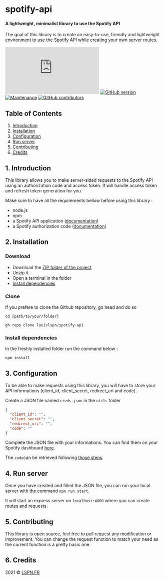 # spotify-api

#### A lightweight, minimalist library to use the Spotify API ####

The goal of this library is to create an easy-to-use, friendly and lightweight environment to use the Spotify API while creating your own server routes.

[![Only 2 Kb](https://badge-size.herokuapp.com/louislspn/wp-webpack-theme/master/bundler/webpack.dev.js)](https://github.com/Naereen/StrapDown.js/blob/master/bundler/webpack.dev.js)
[![GitHub version](https://badge.fury.io/gh/louislspn%2Fwp-webpack-theme.svg)](https://github.com/louislspn/wp-webpack-theme)
[![Maintenance](https://img.shields.io/badge/maintained-yes-green.svg)](https://GitHub.com/Naereen/StrapDown.js/graphs/commit-activity)
[![GitHub contributors](https://img.shields.io/github/contributors/louislspn/wp-webpack-theme.svg)](https://GitHub.com/louislspn/wp-webpack-theme/graphs/contributors/)

## Table of Contents

1. [Introduction](#1-introduction)
2. [Installation](#2-installation)
3. [Configuration](#3-configuration)
4. [Run server](#4-run-server)
4. [Contributing](#5-contributing)
5. [Credits](#6-credits)

## 1. Introduction

This library allows you to make server-sided requests to the Spotify API using an authorization code and access token.
It will handle access token and refresh token generation for you.

Make sure to have all the requirements bellow before using this library : 

- node.js
- npm
- a Spotify API application ([documentation](https://developer.spotify.com/documentation/web-api/quick-start/))
- a Spotify authorization code ([documentation](https://developer.spotify.com/documentation/general/guides/authorization-guide/#authorization-code-flow))

## 2. Installation

### Download

- Download the [ZIP folder of the project](https://github.com/louislspn/spotify-api/archive/refs/heads/main.zip).
- Unzip it
- Open a terminal in the folder
- [Install dependencies](#install-dependencies)

### Clone

If you prefere to clone the Github repository, go head and do so
```
cd [path/to/your/folder]
```
```
gh repo clone louislspn/spotify-api
```

### Install dependencies

In the freshly installed folder run the command below :
```
npm install
```

## 3. Configuration

To be able to make requests using this library, you will have to store your API informations (client_id, client_secret, redirect_uri and code).

Create a JSON file named ```creds.json``` in the ```utils``` folder

```json
{
  "client_id": "",
  "client_secret": "",
  "redirect_uri": "",
  "code": ""
}
```

Complete the JSON file with your informations. You can find them on your Spotify dashboard [here](https://developer.spotify.com/dashboard/applications).

The ```code```can be retrieved following [those steps](https://developer.spotify.com/documentation/general/guides/authorization-guide/#authorization-code-flow).

## 4. Run server

Once you have created and filled the JSON file, you can run your local server with the command ```npm run start```.

It will start an express server on ```localhost:4000``` where you can create routes and requests.

## 5. Contributing

This library is open source, feel free to pull request any modification or improvement. You can change the request function to match your need as the current function is a pretty basic one.

## 6. Credits

2021 © [LSPN.FR](https://lspn.fr)


